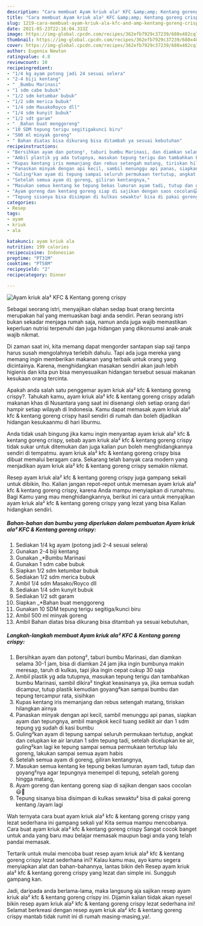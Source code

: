 ```yaml
---
description: "Cara membuat Ayam kriuk ala² KFC &amp;amp; Kentang goreng crispy yang nikmat Untuk Jualan"
title: "Cara membuat Ayam kriuk ala² KFC &amp;amp; Kentang goreng crispy yang nikmat Untuk Jualan"
slug: 1219-cara-membuat-ayam-kriuk-ala-kfc-and-amp-kentang-goreng-crispy-yang-nikmat-untuk-jualan
date: 2021-05-23T22:16:04.333Z
image: https://img-global.cpcdn.com/recipes/362efb7929c37239/680x482cq70/ayam-kriuk-ala-kfc-kentang-goreng-crispy-foto-resep-utama.jpg
thumbnail: https://img-global.cpcdn.com/recipes/362efb7929c37239/680x482cq70/ayam-kriuk-ala-kfc-kentang-goreng-crispy-foto-resep-utama.jpg
cover: https://img-global.cpcdn.com/recipes/362efb7929c37239/680x482cq70/ayam-kriuk-ala-kfc-kentang-goreng-crispy-foto-resep-utama.jpg
author: Eugenia Newton
ratingvalue: 4.8
reviewcount: 10
recipeingredient:
- "1/4 kg ayam potong jadi 24 sesuai selera"
- "2-4 biji kentang"
- " _Bumbu Marinasi"
- "1 sdm cabe bubuk"
- "1/2 sdm ketumbar bubuk"
- "1/2 sdm merica bubuk"
- "1/4 sdm MasakoRoyco dll"
- "1/4 sdm kunyit bubuk"
- "1/2 sdt garam"
- " _Bahan buat menggoreng"
- "10 SDM tepung terigu segitigakunci biru"
- "500 ml minyak goreng"
- " Bahan diatas bisa dikurang bisa ditambah ya sesuai kebutuhan"
recipeinstructions:
- "Bersihkan ayam dan potong², taburi bumbu Marinasi, dan diamkan selama 30-1 jam, bisa di diamkan 24 jam jika ingin bumbunya makin meresap, taruh di kulkas, tapi jika ingin cepat cukup 30 saja"
- "Ambil plastik yg ada tutupnya, masukan tepung terigu dan tambahkan bumbu Marinasi, sambil dikira² tingkat keasinanya ya, jika semua sudah dicampur, tutup plastik kemudian goyang²kan sampai bumbu dan tepung tercampur rata, sisihkan"
- "Kupas kentang iris memanjang dan rebus setengah matang, tiriskan hilangkan airnya"
- "Panaskan minyak dengan api kecil, sambil menunggu api panas, siapkan ayam dan tepungnya, ambil mangkok kecil tuang sedikit air dan 1 sdm tepung yg sudah di kasi bumbu"
- "Guling²kan ayam di tepung sampai seluruh permukaan tertutup, angkat dan celupkan ke air larutan 1 sdm tepung tadi, setelah dicelupkan ke air, guling²kan lagi ke tepung sampai semua permukaan tertutup lalu goreng, lakukan sampai semua ayam habis"
- "Setelah semua ayam di goreng, giliran kentangnya,"
- "Masukan semua kentang ke tepung bekas lumuran ayam tadi, tutup dan goyang²nya agar tepungnya menempel di tepung, setelah goreng hingga matang,"
- "Ayam goreng dan kentang goreng siap di sajikan dengan saos cocolan😃🙏"
- "Tepung sisanya bisa disimpan di kulkas sewaktu² bisa di pakai goreng kentang /ayam lagi"
categories:
- Resep
tags:
- ayam
- kriuk
- ala

katakunci: ayam kriuk ala 
nutrition: 199 calories
recipecuisine: Indonesian
preptime: "PT31M"
cooktime: "PT58M"
recipeyield: "2"
recipecategory: Dinner

---
```



![Ayam kriuk ala² KFC &amp; Kentang goreng crispy](https://img-global.cpcdn.com/recipes/362efb7929c37239/680x482cq70/ayam-kriuk-ala-kfc-kentang-goreng-crispy-foto-resep-utama.jpg)

Sebagai seorang istri, menyajikan olahan sedap buat orang tercinta merupakan hal yang memuaskan bagi anda sendiri. Peran seorang istri bukan sekadar menjaga rumah saja, namun anda juga wajib memastikan keperluan nutrisi terpenuhi dan juga hidangan yang dikonsumsi anak-anak wajib nikmat.

Di zaman  saat ini, kita memang dapat mengorder santapan siap saji tanpa harus susah mengolahnya terlebih dahulu. Tapi ada juga mereka yang memang ingin memberikan makanan yang terbaik untuk orang yang dicintainya. Karena, menghidangkan masakan sendiri akan jauh lebih higienis dan kita pun bisa menyesuaikan hidangan tersebut sesuai makanan kesukaan orang tercinta. 



Apakah anda salah satu penggemar ayam kriuk ala² kfc &amp; kentang goreng crispy?. Tahukah kamu, ayam kriuk ala² kfc &amp; kentang goreng crispy adalah makanan khas di Nusantara yang saat ini disenangi oleh setiap orang dari hampir setiap wilayah di Indonesia. Kamu dapat memasak ayam kriuk ala² kfc &amp; kentang goreng crispy hasil sendiri di rumah dan boleh dijadikan hidangan kesukaanmu di hari liburmu.

Anda tidak usah bingung jika kamu ingin menyantap ayam kriuk ala² kfc &amp; kentang goreng crispy, sebab ayam kriuk ala² kfc &amp; kentang goreng crispy tidak sukar untuk ditemukan dan juga kalian pun boleh menghidangkannya sendiri di tempatmu. ayam kriuk ala² kfc &amp; kentang goreng crispy bisa dibuat memalui beragam cara. Sekarang telah banyak cara modern yang menjadikan ayam kriuk ala² kfc &amp; kentang goreng crispy semakin nikmat.

Resep ayam kriuk ala² kfc &amp; kentang goreng crispy juga gampang sekali untuk dibikin, lho. Kalian jangan repot-repot untuk memesan ayam kriuk ala² kfc &amp; kentang goreng crispy, karena Anda mampu menyiapkan di rumahmu. Bagi Kamu yang mau menghidangkannya, berikut ini cara untuk menyajikan ayam kriuk ala² kfc &amp; kentang goreng crispy yang lezat yang bisa Kalian hidangkan sendiri.

<!--inarticleads1-->

##### Bahan-bahan dan bumbu yang diperlukan dalam pembuatan Ayam kriuk ala² KFC &amp; Kentang goreng crispy:

1. Sediakan 1/4 kg ayam (potong jadi 2-4 sesuai selera)
1. Gunakan 2-4 biji kentang
1. Gunakan  _*Bumbu Marinasi
1. Gunakan 1 sdm cabe bubuk
1. Siapkan 1/2 sdm ketumbar bubuk
1. Sediakan 1/2 sdm merica bubuk
1. Ambil 1/4 sdm Masako/Royco dll
1. Sediakan 1/4 sdm kunyit bubuk
1. Sediakan 1/2 sdt garam
1. Siapkan  _*Bahan buat menggoreng
1. Gunakan 10 SDM tepung terigu segitiga/kunci biru
1. Ambil 500 ml minyak goreng
1. Ambil  Bahan diatas bisa dikurang bisa ditambah ya sesuai kebutuhan,




<!--inarticleads2-->

##### Langkah-langkah membuat Ayam kriuk ala² KFC &amp; Kentang goreng crispy:

1. Bersihkan ayam dan potong², taburi bumbu Marinasi, dan diamkan selama 30-1 jam, bisa di diamkan 24 jam jika ingin bumbunya makin meresap, taruh di kulkas, tapi jika ingin cepat cukup 30 saja
1. Ambil plastik yg ada tutupnya, masukan tepung terigu dan tambahkan bumbu Marinasi, sambil dikira² tingkat keasinanya ya, jika semua sudah dicampur, tutup plastik kemudian goyang²kan sampai bumbu dan tepung tercampur rata, sisihkan
1. Kupas kentang iris memanjang dan rebus setengah matang, tiriskan hilangkan airnya
1. Panaskan minyak dengan api kecil, sambil menunggu api panas, siapkan ayam dan tepungnya, ambil mangkok kecil tuang sedikit air dan 1 sdm tepung yg sudah di kasi bumbu
1. Guling²kan ayam di tepung sampai seluruh permukaan tertutup, angkat dan celupkan ke air larutan 1 sdm tepung tadi, setelah dicelupkan ke air, guling²kan lagi ke tepung sampai semua permukaan tertutup lalu goreng, lakukan sampai semua ayam habis
1. Setelah semua ayam di goreng, giliran kentangnya,
1. Masukan semua kentang ke tepung bekas lumuran ayam tadi, tutup dan goyang²nya agar tepungnya menempel di tepung, setelah goreng hingga matang,
1. Ayam goreng dan kentang goreng siap di sajikan dengan saos cocolan😃🙏
1. Tepung sisanya bisa disimpan di kulkas sewaktu² bisa di pakai goreng kentang /ayam lagi




Wah ternyata cara buat ayam kriuk ala² kfc &amp; kentang goreng crispy yang lezat sederhana ini gampang sekali ya! Kita semua mampu mencobanya. Cara buat ayam kriuk ala² kfc &amp; kentang goreng crispy Sangat cocok banget untuk anda yang baru mau belajar memasak maupun bagi anda yang telah pandai memasak.

Tertarik untuk mulai mencoba buat resep ayam kriuk ala² kfc &amp; kentang goreng crispy lezat sederhana ini? Kalau kamu mau, ayo kamu segera menyiapkan alat dan bahan-bahannya, lantas bikin deh Resep ayam kriuk ala² kfc &amp; kentang goreng crispy yang lezat dan simple ini. Sungguh gampang kan. 

Jadi, daripada anda berlama-lama, maka langsung aja sajikan resep ayam kriuk ala² kfc &amp; kentang goreng crispy ini. Dijamin kalian tiidak akan nyesel bikin resep ayam kriuk ala² kfc &amp; kentang goreng crispy lezat sederhana ini! Selamat berkreasi dengan resep ayam kriuk ala² kfc &amp; kentang goreng crispy mantab tidak rumit ini di rumah masing-masing,ya!.

